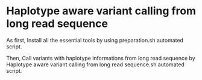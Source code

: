 # Haplotype aware variant calling from long read sequence
As first, Install all the essential tools by using preparation.sh automated script.


Then, Call variants with haplotype informations from long read sequence by Haplotype aware variant calling from long read sequence.sh automated script.
